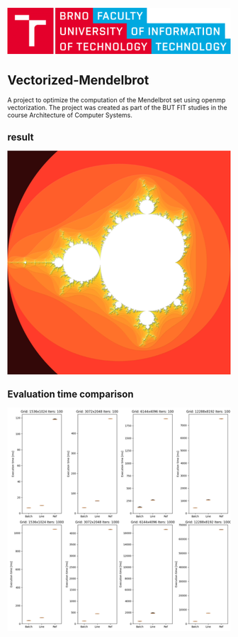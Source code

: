 ![Vut fit logo](doc/vut_fit_logo.png)
# Vectorized-Mendelbrot
A project to optimize the computation of the Mendelbrot set using openmp vectorization.
The project was created as part of the BUT FIT studies in the course Architecture of Computer Systems.

## result
![Main page](https://raw.githubusercontent.com/sestakp/Vectorized-Mendelbrot/main/doc/mendelbrot.png)

## Evaluation time comparison
![Main page](https://raw.githubusercontent.com/sestakp/Vectorized-Mendelbrot/main/doc/eval.png)